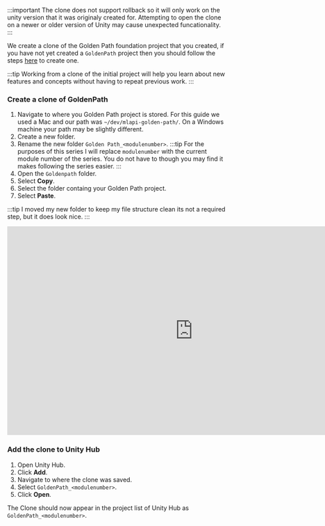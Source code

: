 
:::important
The clone does not support rollback so it will only work on the unity version that it was originaly created for. Attempting to open the clone on a newer or older version of Unity may cause unexpected funcationality.
:::

We  create a clone of the Golden Path foundation project that you created, if you have not yet created a `GoldenPath` project then you should follow the steps [here](goldenpath_foundation_module) to create one.

:::tip
 Working from a clone of the initial project will help you learn about new features and concepts without having to repeat  previous work.
:::
 
### Create a clone of GoldenPath

1. Navigate to where you Golden Path project is stored. For this guide we used a Mac and our path was `~/dev/mlapi-golden-path/`. On a Windows machine your path may be slightly different.
1. Create a new folder.
1. Rename the new folder  `Golden Path_<modulenumber>`. 
   :::tip
   For the purposes of this series I will replace `modulenumber`  with the current module number of the series. You do not have to though you may find it makes following the series easier.
   ::: 
1. Open the `Goldenpath` folder.
1. Select **Copy**.
1. Select the folder containg your Golden Path project.
1. Select **Paste**.

:::tip
I moved my new folder to keep my file structure clean its not a required step, but it does look nice.
:::

<iframe src="https://www.youtube.com/embed/xbJiYNx1uNg?playlist=xbJiYNx1uNg&loop=1&&autoplay=0&controls=1&showinfo=0&mute=1"   width="854px"
        height="480px" className="video-container" frameborder="0" position="relative" allow="accelerometer; autoplay; loop; playlist; clipboard-write; encrypted-media; gyroscope; picture-in-picture"  allowfullscreen=""></iframe>

### Add the clone to Unity Hub

1. Open Unity Hub.
1. Click **Add**.
1. Navigate to where the clone was saved.
1. Select `GoldenPath_<modulenumber>`.
1. Click **Open**.

The Clone should now appear in the project list of Unity Hub as `GoldenPath_<modulenumber>`.
